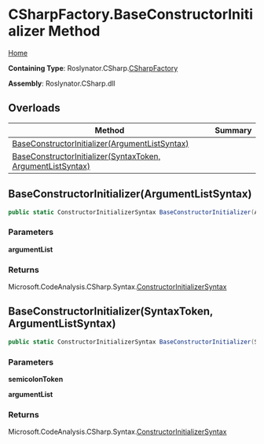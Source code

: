 <a name="_top"></a>

# CSharpFactory\.BaseConstructorInitializer Method

[Home](../../../../README.md#_top)

**Containing Type**: Roslynator\.CSharp\.[CSharpFactory](../README.md#_top)

**Assembly**: Roslynator\.CSharp\.dll

## Overloads

| Method | Summary |
| ------ | ------- |
| [BaseConstructorInitializer(ArgumentListSyntax)](#Roslynator_CSharp_CSharpFactory_BaseConstructorInitializer_Microsoft_CodeAnalysis_CSharp_Syntax_ArgumentListSyntax_) | |
| [BaseConstructorInitializer(SyntaxToken, ArgumentListSyntax)](#Roslynator_CSharp_CSharpFactory_BaseConstructorInitializer_Microsoft_CodeAnalysis_SyntaxToken_Microsoft_CodeAnalysis_CSharp_Syntax_ArgumentListSyntax_) | |

## BaseConstructorInitializer\(ArgumentListSyntax\) <a name="Roslynator_CSharp_CSharpFactory_BaseConstructorInitializer_Microsoft_CodeAnalysis_CSharp_Syntax_ArgumentListSyntax_"></a>

```csharp
public static ConstructorInitializerSyntax BaseConstructorInitializer(ArgumentListSyntax argumentList = null)
```

### Parameters

**argumentList**

### Returns

Microsoft\.CodeAnalysis\.CSharp\.Syntax\.[ConstructorInitializerSyntax](https://docs.microsoft.com/en-us/dotnet/api/microsoft.codeanalysis.csharp.syntax.constructorinitializersyntax)

## BaseConstructorInitializer\(SyntaxToken, ArgumentListSyntax\) <a name="Roslynator_CSharp_CSharpFactory_BaseConstructorInitializer_Microsoft_CodeAnalysis_SyntaxToken_Microsoft_CodeAnalysis_CSharp_Syntax_ArgumentListSyntax_"></a>

```csharp
public static ConstructorInitializerSyntax BaseConstructorInitializer(SyntaxToken semicolonToken, ArgumentListSyntax argumentList)
```

### Parameters

**semicolonToken**

**argumentList**

### Returns

Microsoft\.CodeAnalysis\.CSharp\.Syntax\.[ConstructorInitializerSyntax](https://docs.microsoft.com/en-us/dotnet/api/microsoft.codeanalysis.csharp.syntax.constructorinitializersyntax)

